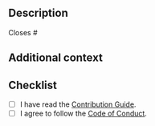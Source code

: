 ## Description

<!-- Describe your changes in detail. -->

<!--
If it resolves an open issue, link to the issue here, otherwise remove this
line.
-->

Closes #

## Additional context

<!-- If you have any other context, describe them here. -->

## Checklist

- [ ] I have read the [Contribution Guide].
- [ ] I agree to follow the [Code of Conduct].

[Contribution Guide]: https://github.com/sorairolake/camellia-zig/blob/develop/CONTRIBUTING.adoc
[Code of Conduct]: https://github.com/sorairolake/camellia-zig/blob/develop/CODE_OF_CONDUCT.md
